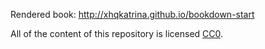 Rendered book: http://xhqkatrina.github.io/bookdown-start

All of the content of this repository is licensed 
[CC0](https://creativecommons.org/publicdomain/zero/1.0/).
